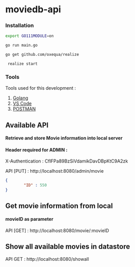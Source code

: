 # moviedb-api

### Installation

```bash
export GO111MODULE=on

go run main.go

go get github.com/oxequa/realize

 realize start
```

### Tools

Tools used for this development :

1. [Golang](https://golang.org/dl/)
2. [VS Code](https://code.visualstudio.com/download)
3. [POSTMAN](https://www.getpostman.com/)

## Available API
#### Retrieve and store Movie information into local server
#### Header required for ADMIN :
X-Authentication : CflFPa89BzSiVdamikDavDBpKtC9A2zk

API [PUT]       : http://localhost:8080/admin/movie 
```json
{
        "ID" : 550
}
```

## Get movie information from local
#### movieID as parameter
API [GET]       : http://localhost:8080/movie/:movieID

## Show all available movies in datastore
API GET       : http://localhost:8080/showall

